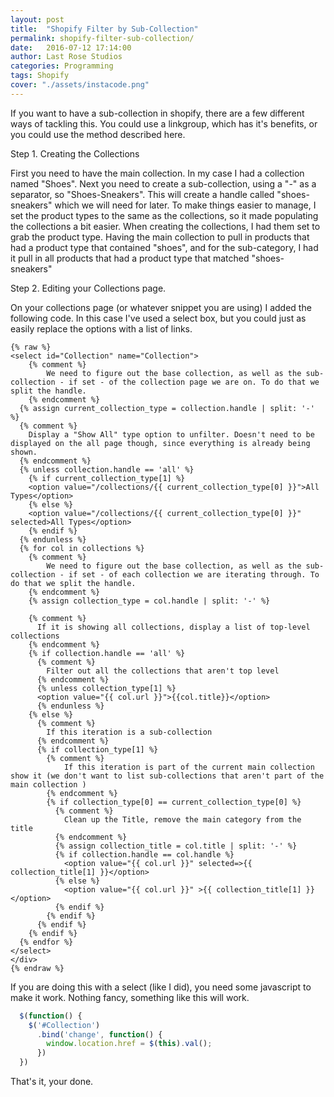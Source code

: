 ```yaml
---
layout: post
title:  "Shopify Filter by Sub-Collection"
permalink: shopify-filter-sub-collection/
date:   2016-07-12 17:14:00
author: Last Rose Studios
categories: Programming
tags: Shopify
cover: "./assets/instacode.png"
---
```


If you want to have a sub-collection in shopify, there are a few different ways of tackling this. You could use a linkgroup, which has it's benefits, or you could use the method described here.

Step 1. Creating the Collections

First you need to have the main collection. In my case I had a collection named "Shoes".
Next you need to create a sub-collection, using a "-" as a separator, so "Shoes-Sneakers". This will create a handle called "shoes-sneakers" which we will need for later.
To make things easier to manage, I set the product types to the same as the collections, so it made populating the collections a bit easier.
When creating the collections, I had them set to grab the product type. Having the main collection to pull in products that had a product type that contained "shoes", and for the sub-category, I had it pull in all products that had a product type that matched "shoes-sneakers"

Step 2. Editing your Collections page.

On your collections page (or whatever snippet you are using) I added the following code. In this case I've used a select box, but you could just as easily replace the options with a list of links.


```liquid
{% raw %}
<select id="Collection" name="Collection">
	{% comment %}
		We need to figure out the base collection, as well as the sub-collection - if set - of the collection page we are on. To do that we split the handle.
	{% endcomment %}
  {% assign current_collection_type = collection.handle | split: '-' %}
  {% comment %}
	Display a "Show All" type option to unfilter. Doesn't need to be displayed on the all page though, since everything is already being shown.
  {% endcomment %}
  {% unless collection.handle == 'all' %}
    {% if current_collection_type[1] %}
    <option value="/collections/{{ current_collection_type[0] }}">All Types</option>
    {% else %}
    <option value="/collections/{{ current_collection_type[0] }}" selected>All Types</option>
    {% endif %}
  {% endunless %}
  {% for col in collections %}
    {% comment %}
		We need to figure out the base collection, as well as the sub-collection - if set - of each collection we are iterating through. To do that we split the handle.
	{% endcomment %}
	{% assign collection_type = col.handle | split: '-' %}

    {% comment %}
      If it is showing all collections, display a list of top-level collections
    {% endcomment %}
    {% if collection.handle == 'all' %}
	  {% comment %}
		Filter out all the collections that aren't top level
	  {% endcomment %}
      {% unless collection_type[1] %}
      <option value="{{ col.url }}">{{col.title}}</option>
      {% endunless %}
    {% else %}
	  {% comment %}
		If this iteration is a sub-collection
	  {% endcomment %}
      {% if collection_type[1] %}
		{% comment %}
			If this iteration is part of the current main collection show it (we don't want to list sub-collections that aren't part of the main collection )
		{% endcomment %}
        {% if collection_type[0] == current_collection_type[0] %}
		  {% comment %}
			Clean up the Title, remove the main category from the title
		  {% endcomment %}
          {% assign collection_title = col.title | split: '-' %}
          {% if collection.handle == col.handle %}
            <option value="{{ col.url }}" selected=>{{ collection_title[1] }}</option>
          {% else %}
            <option value="{{ col.url }}" >{{ collection_title[1] }}</option>
          {% endif %}
        {% endif %}
      {% endif %}
    {% endif %}
  {% endfor %}
</select>
</div>
{% endraw %}
```

If you are doing this with a select (like I did), you need some javascript to make it work. Nothing fancy, something like this will work. 
```javascript
  $(function() {
    $('#Collection')
      .bind('change', function() {
        window.location.href = $(this).val();
      })
  })
```

That's it, your done. 